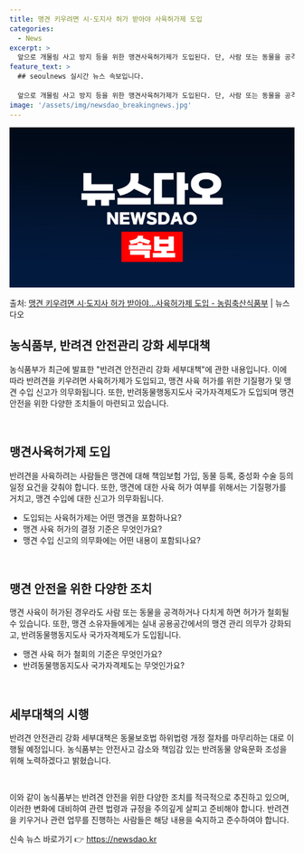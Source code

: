 ```yaml
---
title: 맹견 키우려면 시·도지사 허가 받아야 사육허가제 도입
categories:
  - News
excerpt: >
  앞으로 개물림 사고 방지 등을 위한 맹견사육허가제가 도입된다. 단, 사람 또는 동물을 공격해 다치게 하거나 …
feature_text: >
  ## seoulnews 실시간 뉴스 속보입니다.

  앞으로 개물림 사고 방지 등을 위한 맹견사육허가제가 도입된다. 단, 사람 또는 동물을 공격해 다치게 하거나 …
image: '/assets/img/newsdao_breakingnews.jpg'
---
```


![뉴스다오 속보](/assets/img/newsdao_breakingnews.jpg)

<p>출처: <a href="https://newsdao.kr/3498" rel="dofollow">맹견 키우려면 시·도지사 허가 받아야…사육허가제 도입 - 농림축산식품부</a> | 뉴스다오</p>

<h2 data-ke-size="size26">농식품부, 반려견 안전관리 강화 세부대책</h2>
농식품부가 최근에 발표한 "반려견 안전관리 강화 세부대책"에 관한 내용입니다. 이에 따라 반려견을 키우려면 사육허가제가 도입되고, 맹견 사육 허가를 위한 기질평가 및 맹견 수입 신고가 의무화됩니다. 또한, 반려동물행동지도사 국가자격제도가 도입되며 맹견 안전을 위한 다양한 조치들이 마련되고 있습니다.

<p data-ke-size="size16">&nbsp;</p>

<h2 data-ke-size="size24">맹견사육허가제 도입</h2>
반려견을 사육하려는 사람들은 맹견에 대해 책임보험 가입, 동물 등록, 중성화 수술 등의 일정 요건을 갖춰야 합니다. 또한, 맹견에 대한 사육 허가 여부를 위해서는 기질평가를 거치고, 맹견 수입에 대한 신고가 의무화됩니다.

<ul>
    <li>도입되는 사육허가제는 어떤 맹견을 포함하나요?</li>
    <li>맹견 사육 허가의 결정 기준은 무엇인가요?</li>
    <li>맹견 수입 신고의 의무화에는 어떤 내용이 포함되나요?</li>
</ul>

<p data-ke-size="size16">&nbsp;</p>

<h2 data-ke-size="size24">맹견 안전을 위한 다양한 조치</h2>
맹견 사육이 허가된 경우라도 사람 또는 동물을 공격하거나 다치게 하면 허가가 철회될 수 있습니다. 또한, 맹견 소유자들에게는 실내 공용공간에서의 맹견 관리 의무가 강화되고, 반려동물행동지도사 국가자격제도가 도입됩니다.

<ul>
    <li>맹견 사육 허가 철회의 기준은 무엇인가요?</li>
    <li>반려동물행동지도사 국가자격제도는 무엇인가요?</li>
</ul>

<p data-ke-size="size16">&nbsp;</p>

<h2 data-ke-size="size24">세부대책의 시행</h2>
반려견 안전관리 강화 세부대책은 동물보호법 하위법령 개정 절차를 마무리하는 대로 이행될 예정입니다. 농식품부는 안전사고 감소와 책임감 있는 반려동물 양육문화 조성을 위해 노력하겠다고 밝혔습니다.

<p data-ke-size="size16">&nbsp;</p>

이와 같이 농식품부는 반려견 안전을 위한 다양한 조치를 적극적으로 추진하고 있으며, 이러한 변화에 대비하여 관련 법령과 규정을 주의깊게 살피고 준비해야 합니다. 반려견을 키우거나 관련 업무를 진행하는 사람들은 해당 내용을 숙지하고 준수하여야 합니다. 

신속 뉴스 바로가기 👉 <a href="https://newsdao.kr" rel="dofollow">https://newsdao.kr</a>



